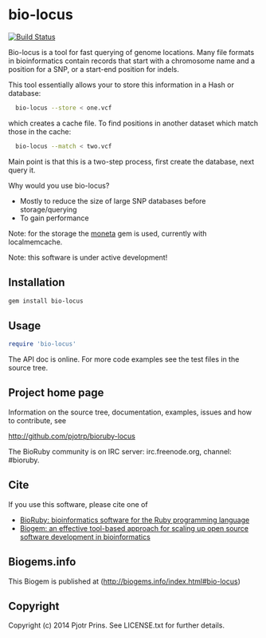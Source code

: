 # bio-locus

[![Build Status](https://secure.travis-ci.org/pjotrp/bioruby-locus.png)](http://travis-ci.org/pjotrp/bioruby-locus)

Bio-locus is a tool for fast querying of genome locations. Many file
formats in bioinformatics contain records that start with a chromosome
name and a position for a SNP, or a start-end position for indels. 

This tool essentially allows your to store this information in a Hash
or database:

```sh
  bio-locus --store < one.vcf 
```

which creates a cache file. To find positions in another dataset which
match those in the cache:

```sh
  bio-locus --match < two.vcf
```

Main point is that this is a two-step process, first create the database, next query it.

Why would you use bio-locus?

* Mostly to reduce the size of large SNP databases before storage/querying
* To gain performance

Note: for the storage the [moneta](https://github.com/minad/moneta) gem is used, currently with localmemcache.

Note: this software is under active development!

## Installation

```sh
gem install bio-locus
```

## Usage

```ruby
require 'bio-locus'
```

The API doc is online. For more code examples see the test files in
the source tree.
        
## Project home page

Information on the source tree, documentation, examples, issues and
how to contribute, see

  http://github.com/pjotrp/bioruby-locus

The BioRuby community is on IRC server: irc.freenode.org, channel: #bioruby.

## Cite

If you use this software, please cite one of
  
* [BioRuby: bioinformatics software for the Ruby programming language](http://dx.doi.org/10.1093/bioinformatics/btq475)
* [Biogem: an effective tool-based approach for scaling up open source software development in bioinformatics](http://dx.doi.org/10.1093/bioinformatics/bts080)

## Biogems.info

This Biogem is published at (http://biogems.info/index.html#bio-locus)

## Copyright

Copyright (c) 2014 Pjotr Prins. See LICENSE.txt for further details.


